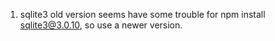 1. sqlite3 old version seems have some trouble for npm install sqlite3@3.0.10, so use a newer version.